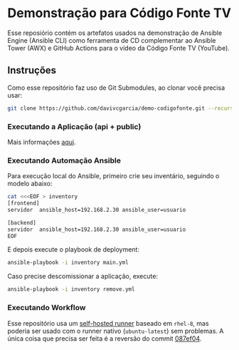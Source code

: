 # Demonstração para Código Fonte TV

Esse reposiório contém os artefatos usados na demonstração de Ansible Engine (Ansible CLI) como ferramenta de CD complementar ao Ansible Tower (AWX) e GitHub Actions para o vídeo da Código Fonte TV (YouTube).

## Instruções

Como esse repositório faz uso de Git Submodules, ao clonar você precisa usar:

```bash
git clone https://github.com/davivcgarcia/demo-codigofonte.git --recursive
```

### Executando a Aplicação (api + public)

Mais informações [aqui](https://github.com/davivcgarcia/youtube-chapter-extractor/blob/master/README.md).

### Executando Automação Ansible

Para execução local do Ansible, primeiro crie seu inventário, seguindo o modelo abaixo:

```bash
cat <<<EOF > inventory
[frontend]
servidor  ansible_host=192.168.2.30 ansible_user=usuario

[backend]
servidor  ansible_host=192.168.2.30 ansible_user=usuario
EOF
```

E depois execute o playbook de deployment:

```bash
ansible-playbook -i inventory main.yml
```

Caso precise descomissionar a aplicação, execute:

```bash
ansible-playbook -i inventory remove.yml
```

### Executando Workflow

Esse repositório usa um [self-hosted runner](https://docs.github.com/en/actions/hosting-your-own-runners) baseado em `rhel-8`, mas poderia ser usado com o runner nativo (`ubuntu-latest`) sem problemas. A única coisa que precisa ser feita é a reversão do commit [087ef04](https://github.com/davivcgarcia/demo-codigofonte/commit/087ef042e565bf0b34d1a0d8562a36a4b3810839).
